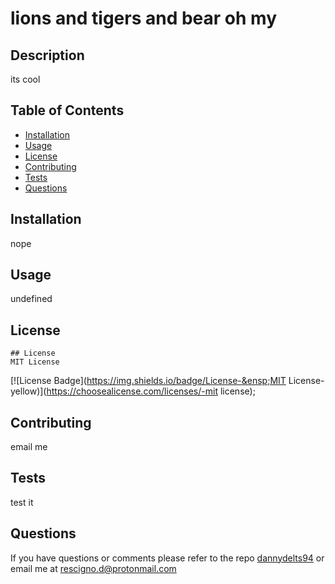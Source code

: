 
  # lions and tigers and bear oh my

  ## Description
  its cool

  ## Table of Contents
  - [Installation](#installation)
  - [Usage](#usage)
  - [License](#license)
  - [Contributing](#contributing)
  - [Tests](#tests)
  - [Questions](#questions)

  ## Installation 
  nope

  ## Usage
  undefined

  ## License
  
    ## License
    MIT License
    
  [![License Badge](https://img.shields.io/badge/License-&ensp;MIT License-yellow)](https://choosealicense.com/licenses/-mit license);
  

  ## Contributing
  email me

  ## Tests
  test it

  ## Questions
If you have questions or comments please refer to the repo [dannydelts94](https://github.com/dannydelts94) or email me at rescigno.d@protonmail.com

